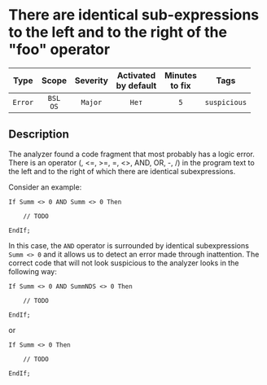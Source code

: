 # There are identical sub-expressions to the left and to the right of the "foo" operator

| Type | Scope | Severity | Activated<br/>by default | Minutes<br/>to fix | Tags |
| :-: | :-: | :-: | :-: | :-: | :-: |
| `Error` | `BSL`<br/>`OS` | `Major` | `Нет` | `5` | `suspicious` |


## <TODO PARAMS>

## Description

The analyzer found a code fragment that most probably has a logic error. There is an operator (, <=, >=, =, <>, AND, OR, -, /) in the program text to the left and to the right of which there are identical subexpressions.

Consider an example:

```bsl
If Summ <> 0 AND Summ <> 0 Then

    // TODO

EndIf;
```

In this case, the `AND` operator is surrounded by identical subexpressions `Summ <> 0` and it allows us to
detect an error made through inattention. The correct code that will not look suspicious to the analyzer looks in the
following way:

```bsl
If Summ <> 0 AND SummNDS <> 0 Then

    // TODO

EndIf;
```

or

```bsl
If Summ <> 0 Then

    // TODO

EndIf;
```
